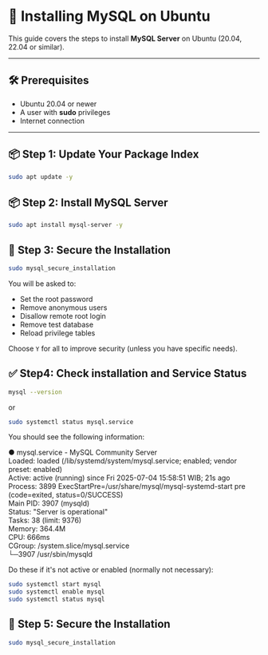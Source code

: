 # 🐬 Installing MySQL on Ubuntu

This guide covers the steps to install **MySQL Server** on Ubuntu (20.04, 22.04 or similar).

---

## 🛠️ Prerequisites

* Ubuntu 20.04 or newer
* A user with **sudo** privileges
* Internet connection

---

## 📦 Step 1: Update Your Package Index

```bash
sudo apt update -y
```

## 📦 Step 2: Install MySQL Server
```bash
sudo apt install mysql-server -y
```

## 🔐 Step 3: Secure the Installation
```bash
sudo mysql_secure_installation
```

You will be asked to:
* Set the root password
* Remove anonymous users
* Disallow remote root login
* Remove test database
* Reload privilege tables

Choose `Y` for all to improve security (unless you have specific needs).

## ✅ Step4: Check installation and Service Status
```bash
mysql --version
```
or
```bash
sudo systemctl status mysql.service
```

You should see the following information:  
  
● mysql.service - MySQL Community Server  
     Loaded: loaded (/lib/systemd/system/mysql.service; enabled; vendor preset: enabled)  
     Active: active (running) since Fri 2025-07-04 15:58:51 WIB; 21s ago  
    Process: 3899 ExecStartPre=/usr/share/mysql/mysql-systemd-start pre (code=exited, status=0/SUCCESS)  
   Main PID: 3907 (mysqld)  
     Status: "Server is operational"  
      Tasks: 38 (limit: 9376)  
     Memory: 364.4M  
        CPU: 666ms  
     CGroup: /system.slice/mysql.service  
             └─3907 /usr/sbin/mysqld  


Do these if it's not active or enabled (normally not necessary):
```bash
sudo systemctl start mysql
sudo systemctl enable mysql
sudo systemctl status mysql
```

## 🔐 Step 5: Secure the Installation
```bash
sudo mysql_secure_installation
```
